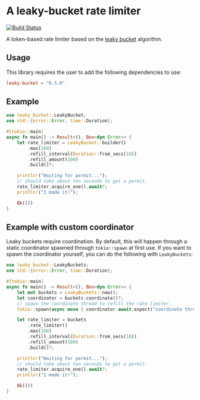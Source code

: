 # A leaky-bucket rate limiter

[![Build Status](https://travis-ci.org/udoprog/leaky-bucket.svg?branch=master)](https://travis-ci.org/udoprog/leaky-bucket)

A token-based rate limiter based on the [leaky bucket] algorithm.

[leaky bucket]: https://en.wikipedia.org/wiki/Leaky_bucket

## Usage

This library requires the user to add the following dependencies to use:

```toml
leaky-bucket = "0.5.0"
```

## Example

```rust
use leaky_bucket::LeakyBucket;
use std::{error::Error, time::Duration};

#[tokio::main]
async fn main() -> Result<(), Box<dyn Error>> {
    let rate_limiter = LeakyBucket::builder()
        .max(100)
        .refill_interval(Duration::from_secs(10))
        .refill_amount(100)
        .build()?;

    println!("Waiting for permit...");
    // should take about ten seconds to get a permit.
    rate_limiter.acquire_one().await?;
    println!("I made it!");

    Ok(())
}
```

## Example with custom coordinator

Leaky buckets require coordination. By default, this will happen through a static coordinator spawned through `tokio::spawn` at first use.
If you want to spawn the coordinator yourself, you can do the following with `LeakyBuckets`:

```rust
use leaky_bucket::LeakyBuckets;
use std::{error::Error, time::Duration};

#[tokio::main]
async fn main() -> Result<(), Box<dyn Error>> {
    let mut buckets = LeakyBuckets::new();
    let coordinator = buckets.coordinate()?;
    // spawn the coordinate thread to refill the rate limiter.
    tokio::spawn(async move { coordinator.await.expect("coordinate thread errored") });

    let rate_limiter = buckets
        .rate_limiter()
        .max(100)
        .refill_interval(Duration::from_secs(10))
        .refill_amount(100)
        .build()?;

    println!("Waiting for permit...");
    // should take about ten seconds to get a permit.
    rate_limiter.acquire_one().await?;
    println!("I made it!");

    Ok(())
}
```
